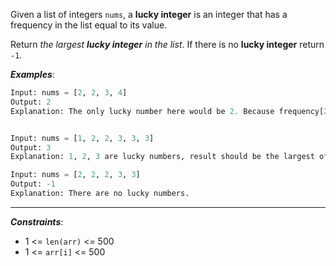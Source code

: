 Given a list of integers `nums`, a **lucky integer** is an integer that has a frequency in the list equal to its value.

Return _the largest **lucky integer** in the list_. If there is no **lucky integer** return `-1`.

**_Examples_**:
```python
Input: nums = [2, 2, 3, 4]
Output: 2
Explanation: The only lucky number here would be 2. Because frequency[2] == 2.


Input: nums = [1, 2, 2, 3, 3, 3]
Output: 3
Explanation: 1, 2, 3 are lucky numbers, result should be the largest of them.

Input: nums = [2, 2, 2, 3, 3]
Output: -1
Explanation: There are no lucky numbers.
```
---
**_Constraints_**:
- 1 <= `len(arr)` <= 500
- 1 <= `arr[i]` <= 500